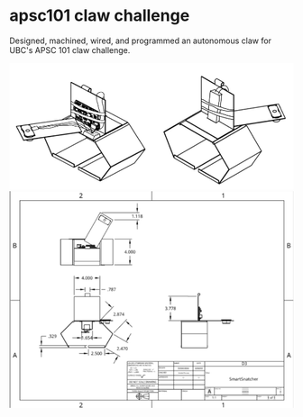 

# apsc101 claw challenge

Designed, machined, wired, and programmed an autonomous claw for UBC's APSC 101 claw challenge.

![isometric](img/isometric.png)
![engineering drawing](img/eng_drawing.png)
